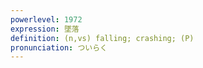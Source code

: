```yaml
---
powerlevel: 1972
expression: 墜落
definition: (n,vs) falling; crashing; (P)
pronunciation: ついらく
---
```

